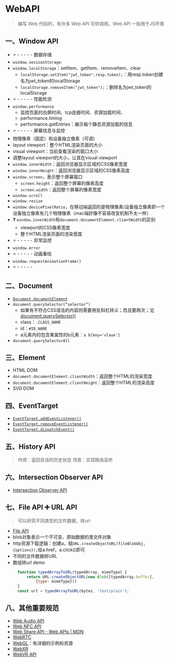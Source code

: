 # WebAPI

> 编写 Web 代码时，有许多 Web API 可供调用。Web API 一般用于JS环境

## 一、Window API
- ⭐️ - - - - - 数据存储
- `window.sessionStorage`:
- `window.localStorage`：setItem、getItem、removeItem、clear
	- `localStorage.setItem("jwt_token",resp.token);`：用resp.token创建名为jwt_token的localStorage
	- `localStorage.removeItem("jwt_token");`：删除名为jwt_token的localStorage
- ⭐️ - - - - - 性能检测
- `window.performance`
	- 监控页面的白屏时间、tcp连接时间、资源加载时间、
	- performance.timing
	- performance.getEntries：展示每个静态资源加载的信息
- ⭐️ - - - - - 屏幕信息与监控
- 物理像素（固定）和设备独立像素（可调）
- layout viewport：整个HTML渲染页面的大小
- visual viewport：当前查看渲染的窗口大小
- 调整layout viewport的大小，让其在visual viewport
- `window.innerWidth`：返回浏览器显示区域的CSS像素宽度
- `window.innerHeight`：返回浏览器显示区域的CSS像素高度
- `window.screen`，表示整个屏幕窗口
	- `screen.height`：返回整个屏幕的像素高度
	- `screen.width`：返回整个屏幕的像素宽度
- `window.scroll` 
- `window.resize`
- `window.devicePixelRatio`，在移动端返回的是物理像素/设备独立像素即一个设备独立像素有几个物理像素（mac端好像不容易改变机制不太一样）
- ❓ `window.innerWidth`和`document.documentElement.clientWidth`的区别
	- viewport的CSS像素宽度
	- 整个HTML渲染页面的渲染宽度
- ⭐️ - - - - - 异常监控
- `window.error`
- ⭐️ - - - - - 动画重绘
- `window.requestAnimationFrame()`
- ⭐️ - - - - - 

## 二、Document
- [`Document.documentElement`](https://developer.mozilla.org/zh-CN/docs/Web/API/Document/documentElement)
- `document.querySelector(“selector”)`
	- 如果有不符合CSS语法的内容则需要用反斜杠转义；而且要两次；见[document.querySelector()](https://developer.mozilla.org/zh-CN/docs/Web/API/Document/querySelector#%E8%BD%AC%E4%B9%89%E7%89%B9%E6%AE%8A%E5%AD%97%E7%AC%A6)
	- class：`.CLASS_NAME`
	- id：`#ID_NAME`
	- a元素内的包含某属性的b元素：`a b[key='vlaue']`
- `document.querySelectorAll`

## 三、Element
- HTML DOM
- `document.documentElement.clientWidth`：返回整个HTML的渲染宽度
- `document.documentElement.clientHeight`：返回整个HTML的渲染高度
- SVG DOM


## 四、EventTarget
- [`EventTarget.addEventListener()`](https://developer.mozilla.org/zh-CN/docs/Web/API/EventTarget/addEventListener)
- [`EventTarget.removeEventListener()`](https://developer.mozilla.org/zh-CN/docs/Web/API/EventTarget/removeEventListener)
- [`EventTarget.dispatchEvent()`](https://developer.mozilla.org/zh-CN/docs/Web/API/EventTarget/dispatchEvent)



## 五、History API
> 作用：返回会话的历史状态
> 场景：实现路由监听


##  六、Intersection Observer API
-  [Intersection Observer API](https://developer.mozilla.org/zh-CN/docs/Web/API/Intersection_Observer_API)


## 七、File API ➕ URL API
> 可以研究不同类型的文件数据，转url
- [File API](https://developer.mozilla.org/zh-CN/docs/Web/API/File_API)
- blob对象表示一个不可变、原始数据的类文件对象
- http资源下载逻辑：创建a，赋`URL.createObjectURL(fileBlobObj,{options});`给a.href，a.click()即可
- 不同的文件数据转URL
- 数组转url demo
  ```js
	function typedArrayToURL(typedArray, mimeType) {
	    return URL.createObjectURL(new Blob([typedArray.buffer],
	        {type: mimeType}))
	}
	const url = typedArrayToURL(bytes, 'text/plain');
	```
  
## 八、其他重要规范
- [Web Audio API](https://developer.mozilla.org/zh-CN/docs/Web/API/Web_Audio_API)
- [Web NFC API](https://developer.mozilla.org/en-US/docs/Web/API/Web_NFC_API "Currently only available in English (US)")
- [Web Share API - Web APIs | MDN](https://developer.mozilla.org/en-US/docs/Web/API/Web_Share_API)
- [WebRTC](https://developer.mozilla.org/zh-CN/docs/Web/API/WebRTC_API)
- [WebGL](https://developer.mozilla.org/zh-CN/docs/Web/API/WebGL_API)：有详细的示例和资源
- [WebXR](https://developer.mozilla.org/zh-CN/docs/Web/API/WebXR_Device_API)
- [WebVR API](https://developer.mozilla.org/zh-CN/docs/Web/API/WebVR_API)
